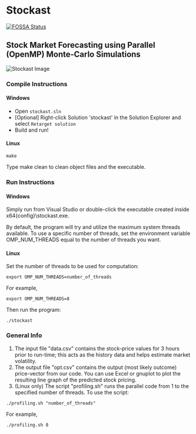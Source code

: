 # Stockast
[![FOSSA Status](https://app.fossa.io/api/projects/git%2Bgithub.com%2FRajdeepKonwar%2Fstockast.svg?type=shield)](https://app.fossa.io/projects/git%2Bgithub.com%2FRajdeepKonwar%2Fstockast?ref=badge_shield)

## Stock Market Forecasting using Parallel (OpenMP) Monte-Carlo Simulations

![Stockast Image](https://i.imgur.com/dHf0aRO.png)

### Compile Instructions

#### Windows
- Open `stockast.sln`
- [Optional] Right-click Solution 'stockast' in the Solution Explorer and select `Retarget solution`
- Build and run!


#### Linux
```shell
make
```
Type make clean to clean object files and the executable.


### Run Instructions

#### Windows
Simply run from Visual Studio or double-click the executable created inside x64\{config}\stockast.exe.

By default, the program will try and utilize the maximum system threads available. To use a specific number of threads, set the environment variable OMP_NUM_THREADS equal to the number of threads you want.

#### Linux

Set the number of threads to be used for computation:
```shell
export OMP_NUM_THREADS=number_of_threads
```
For example, 
```shell
export OMP_NUM_THREADS=8
```
Then run the program:
```shell
./stockast
```
### General Info
1. The input file "data.csv" contains the stock-price values for 3 hours prior to run-time; this acts as the history data and helps estimate market volatility.
2. The output file "opt.csv" contains the output (most likely outcome) price-vector from our code. You can use Excel or gnuplot to plot the resulting line graph of the predicted stock pricing.
3. (Linux only) The script "profiling.sh" runs the parallel code from 1 to the specified number of threads. To use the script:
```shell
./profiling.sh "number_of_threads"
```
For example, 
```shell
./profiling.sh 8
```
